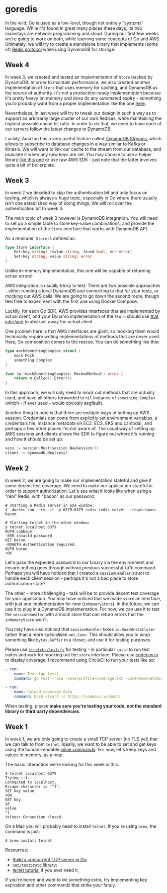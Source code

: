 # goredis

In the wild, Go is used as a low-level, though not entirely "systems" language. While it's found in great many places these days, its two mainstays are network programming and cloud. During our first few weeks we're going to work on both, while learning some concepts of Go and AWS. Ultimately, we will try to create a standalone binary that implements (some of) [Redis protocol](https://redis.io/topics/protocol) while using DynamoDB for storage.

## Week 4

In week 3, we created and tested an implementation of `Store` backed by DynamoDB. In order to maintain performance, we also created another implementation of `Store` that uses memory for caching, and DynamoDB as the source of authority. It's not a production-ready implementation because it's pretty heavy on memory and does do any automated expiry - something you'd probably want from a proper implementation like the one [here](https://github.com/bluele/gcache).

Nevertheless, in last week will try to tweak our design in such a way as to support an arbitrarily large cluster of our own Redises, while maintaining the highest possible cache hit ratio. In order to do that, we need to have each of our servers follow the latest changes to DynamoDB.

Luckily, Amazon has a very useful feature called [DynamoDB Streams](https://docs.aws.amazon.com/amazondynamodb/latest/developerguide/Streams.html), which allows to subscribe to database changes in a way similar to Kafka or Kinesis. We will want to link our cache to the stream from our database, and populate it when any new keys are set. You may choose to use a helper library [like this one](https://github.com/urakozz/go-dynamodb-stream-subscriber) or use raw AWS SDK - just note that the latter involves quite a bit of boilerplate.

## Week 3

In week 2 we decided to skip the authentication bit and only focus on testing, which is always a huge topic, especially in Go where there usually isn't one established way of doing things. We will roll over the authentication bit to week 3.

The main topic of week 3 however is DynamoDB integration. You will need to set up a simple table to store key-value combinations, and provide the implementation of the `Store` interface that works with DynamoDB API.

As a reminder, `Store` is defined as:

```go
type Store interface {
    Get(key string) (value string, found bool, err error)
    Set(key string, value string) error
}
```

Unlike in-memory implementation, this one will be capable of returning actual errors!

AWS integration is usually tricky to test. There are two possible approaches - either running a local DynamoDB and connecting to that for your tests, or mocking out AWS calls. We are going to go down the second route, though feel free to experiment with the first one using Docker Compose.

Luckily, for each Go SDK, AWS provides interfaces that are implemented by actual client, and your Dynamo implemenation of the `Store` should use [that interface](https://docs.aws.amazon.com/sdk-for-go/api/service/dynamodb/dynamodbiface/#DynamoDBAPI) to abstract away the actual client.

One problem here is that AWS interfaces are giant, so mocking them would technically require writing implementations of methods that are never used. Here, Go composition comes to the rescue. You can do something like this:

```go
type mockSomethingComplex struct {
    mock.Mock
    something.Complex
}

func (m *mockSomethingComplex) MockedMethod() error {
    return m.Called().Error(0)
}
```

In this approach, we will only need to mock out methods that are actually used, and have all others forwarded to `nil` instance of `something.Complex` (which - if ever used - would obviosly segfault).

Another thing to note is that there are multiple ways of setting up AWS session. Credentials can come from explicitly set environment variables, a credentials file, instance metadata (in EC2, ECS, EKS and Lambda), and perhaps a few other places I'm not aware of. The usual way of setting up AWS sessions and clients allows the SDK to figure out where it's running and how it should be set up:

```go
sess := session.Must(session.NewSession())
client := dynamodb.New(sess)
```

## Week 2

In week 2, we are going to make our implementation stateful and give it some decent test coverage. We need to make our application stateful in order to support authorization. Let's see what it looks like when using a "real" Redis, with "bacon" as our password:

```text
# Starting a Redis server in one window:
$  docker run --rm -it -p 6379:6379 redis redis-server --requirepass bacon

# Starting telnet in the other window:
$ telnet localhost 6379
AUTH cabbage
-ERR invalid password
GET bacon
-NOAUTH Authentication required.
AUTH bacon
+OK
```

Let's pass the expected password to our binary via the environment and ensure nothing goes through without previous successful `AUTH` command. Perhaps you will have noticed that I created a `sessionHandler` struct to handle each client session - perhaps it's not a bad place to store authorization state?

The other - more challenging - task will be to provide decent test coverage for your application. You may have noticed that we made `store` an interface, with just one implementation for now (`inMemoryStore`). In the future, we can use it to plug in a DynamoDB implementation. For now, we can use it to test the `sessionHandler` with a mock store that can return errors that the `inMemoryStore` won't.

You may have also noticed that `sessionHandler` takes `io.ReadWriteCloser` rather than a more specialised `net.Conn`. This should allow you to wrap something like `bytes.Buffer` in a closer, and use it for testing purposes.

Please use [`stretchr/testify`](https://github.com/stretchr/testify) for testing - in particular `suite` to run test suites and `mock` for mocking out the `store` interface. Please use [codecov.io](https://codecov.io) to display coverage. I recommend using CircleCI to run your tests like so:

```yaml
- run:
    name: Test (go test)
    command: go test -race -coverprofile=coverage.txt -covermode=atomic ./...

- run:
    name: Upload coverage data
    command: bash <(curl -s https://codecov.io/bash)
```

When testing, please **make sure you're testing your code, not the standard library or third party dependencies**.

## Week 1

In week 1, we are only going to create a small TCP server (no TLS yet) that we can talk to from `telnet`. Ideally, we want to be able to set and get keys using the human-readable [inline commands](https://redis.io/topics/protocol#inline-commands). For now, let's keep keys and values in memory, as a map.

The basic interaction we're looking for this week is this:

```text
$ telnet localhost 6379
Trying ::1...
Connected to localhost.
Escape character is '^]'.
SET key value
+OK
GET key
$5
value
^]
telnet> Connection closed.
```

On a Mac you will probably need to install `telnet`. If you're using `brew`, the command is just:

```
$ brew install telnet
```

Resources:

- [Build a concurrent TCP server in Go](https://opensource.com/article/18/5/building-concurrent-tcp-server-go);
- [`net/textproto` library](https://golang.org/pkg/net/textproto/);
- [telnet tutorial](https://www.computerhope.com/unix/utelnet.htm) if you ever need it;

If you're bored and want to do something extra, try implementing key expiration and other commands that strike your fancy.
